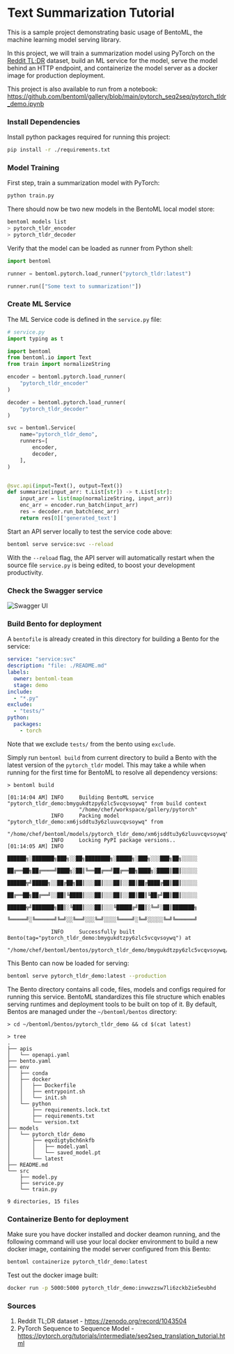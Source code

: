 # Text Summarization Tutorial

This is a sample project demonstrating basic usage of BentoML, the machine learning model serving library.

In this project, we will train a summarization model using PyTorch on the [Reddit TL;DR](https://zenodo.org/record/1043504) dataset, build an ML service for the model, serve the model behind an HTTP endpoint, and containerize the model server as a docker image for production deployment.

This project is also available to run from a notebook: https://github.com/bentoml/gallery/blob/main/pytorch_seq2seq/pytorch_tldr_demo.ipynb

### Install Dependencies

Install python packages required for running this project:

```bash
pip install -r ./requirements.txt
```

### Model Training

First step, train a summarization model with PyTorch:

```bash
python train.py
```

There should now be two new models in the BentoML local model store:

```bash
bentoml models list
> pytorch_tldr_encoder
> pytorch_tldr_decoder
```

Verify that the model can be loaded as runner from Python shell:

```python
import bentoml

runner = bentoml.pytorch.load_runner("pytorch_tldr:latest")

runner.run(["Some text to summarization!"])
```

### Create ML Service

The ML Service code is defined in the `service.py` file:

```python
# service.py
import typing as t

import bentoml
from bentoml.io import Text
from train import normalizeString

encoder = bentoml.pytorch.load_runner(
    "pytorch_tldr_encoder"
)

decoder = bentoml.pytorch.load_runner(
    "pytorch_tldr_decoder"
)

svc = bentoml.Service(
    name="pytorch_tldr_demo",
    runners=[
        encoder,
        decoder,
    ],
)


@svc.api(input=Text(), output=Text())
def summarize(input_arr: t.List[str]) -> t.List[str]:
    input_arr = list(map(normalizeString, input_arr))
    enc_arr = encoder.run_batch(input_arr)
    res = decoder.run_batch(enc_arr)
    return res[0]['generated_text']
```

Start an API server locally to test the service code above:

```bash
bentoml serve service:svc --reload
```

With the `--reload` flag, the API server will automatically restart when the source
file `service.py` is being edited, to boost your development productivity.

### Check the Swagger service

![Swagger UI](https://user-images.githubusercontent.com/25377399/154577036-2b3323f5-04a6-4b18-bd4b-362dd6abd82a.png)

### Build Bento for deployment

A `bentofile` is already created in this directory for building a
Bento for the service:

```yaml
service: "service:svc"
description: "file: ./README.md"
labels:
  owner: bentoml-team
  stage: demo
include:
  - "*.py"
exclude:
  - "tests/"
python:
  packages:
    - torch
```

Note that we exclude `tests/` from the bento using `exclude`.

Simply run `bentoml build` from current directory to build a Bento with the latest
version of the `pytorch_tldr` model. This may take a while when running for the first
time for BentoML to resolve all dependency versions:

```
> bentoml build

[01:14:04 AM] INFO     Building BentoML service "pytorch_tldr_demo:bmygukdtzpy6zlc5vcqvsoywq" from build context
                       "/home/chef/workspace/gallery/pytorch"
              INFO     Packing model "pytorch_tldr_demo:xm6jsddtu3y6zluuvcqvsoywq" from
                       "/home/chef/bentoml/models/pytorch_tldr_demo/xm6jsddtu3y6zluuvcqvsoywq"
              INFO     Locking PyPI package versions..
[01:14:05 AM] INFO
                       ██████╗░███████╗███╗░░██╗████████╗░█████╗░███╗░░░███╗██╗░░░░░
                       ██╔══██╗██╔════╝████╗░██║╚══██╔══╝██╔══██╗████╗░████║██║░░░░░
                       ██████╦╝█████╗░░██╔██╗██║░░░██║░░░██║░░██║██╔████╔██║██║░░░░░
                       ██╔══██╗██╔══╝░░██║╚████║░░░██║░░░██║░░██║██║╚██╔╝██║██║░░░░░
                       ██████╦╝███████╗██║░╚███║░░░██║░░░╚█████╔╝██║░╚═╝░██║███████╗
                       ╚═════╝░╚══════╝╚═╝░░╚══╝░░░╚═╝░░░░╚════╝░╚═╝░░░░░╚═╝╚══════╝

              INFO     Successfully built Bento(tag="pytorch_tldr_demo:bmygukdtzpy6zlc5vcqvsoywq") at
                       "/home/chef/bentoml/bentos/pytorch_tldr_demo/bmygukdtzpy6zlc5vcqvsoywq/"
```

This Bento can now be loaded for serving:

```bash
bentoml serve pytorch_tldr_demo:latest --production
```

The Bento directory contains all code, files, models and configs required for running this service.
BentoML standardizes this file structure which enables serving runtimes and deployment tools to be
built on top of it. By default, Bentos are managed under the `~/bentoml/bentos` directory:

```
> cd ~/bentoml/bentos/pytorch_tldr_demo && cd $(cat latest)

> tree
.
├── apis
│   └── openapi.yaml
├── bento.yaml
├── env
│   ├── conda
│   ├── docker
│   │   ├── Dockerfile
│   │   ├── entrypoint.sh
│   │   └── init.sh
│   └── python
│       ├── requirements.lock.txt
│       ├── requirements.txt
│       └── version.txt
├── models
│   └── pytorch_tldr_demo
│       ├── eqxdigtybch6nkfb
│       │   ├── model.yaml
│       │   └── saved_model.pt
│       └── latest
├── README.md
└── src
    ├── model.py
    ├── service.py
    └── train.py

9 directories, 15 files
```

### Containerize Bento for deployment

Make sure you have docker installed and docker deamon running, and the following command
will use your local docker environment to build a new docker image, containing the model
server configured from this Bento:

```bash
bentoml containerize pytorch_tldr_demo:latest
```

Test out the docker image built:

```bash
docker run -p 5000:5000 pytorch_tldr_demo:invwzzsw7li6zckb2ie5eubhd
```

### Sources

1. Reddit TL;DR dataset - https://zenodo.org/record/1043504
2. PyTorch Sequence to Sequence Model - https://pytorch.org/tutorials/intermediate/seq2seq_translation_tutorial.html
